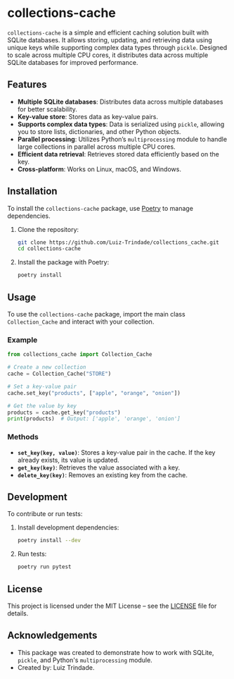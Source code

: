 # collections-cache  

`collections-cache` is a simple and efficient caching solution built with SQLite databases. It allows storing, updating, and retrieving data using unique keys while supporting complex data types through `pickle`. Designed to scale across multiple CPU cores, it distributes data across multiple SQLite databases for improved performance.  

## Features  

- **Multiple SQLite databases**: Distributes data across multiple databases for better scalability.  
- **Key-value store**: Stores data as key-value pairs.  
- **Supports complex data types**: Data is serialized using `pickle`, allowing you to store lists, dictionaries, and other Python objects.  
- **Parallel processing**: Utilizes Python’s `multiprocessing` module to handle large collections in parallel across multiple CPU cores.  
- **Efficient data retrieval**: Retrieves stored data efficiently based on the key.  
- **Cross-platform**: Works on Linux, macOS, and Windows.  

## Installation  

To install the `collections-cache` package, use [Poetry](https://python-poetry.org/) to manage dependencies.  

1. Clone the repository:  

    ```bash
    git clone https://github.com/Luiz-Trindade/collections_cache.git
    cd collections-cache
    ```  

2. Install the package with Poetry:  

    ```bash
    poetry install
    ```  

## Usage  

To use the `collections-cache` package, import the main class `Collection_Cache` and interact with your collection.  

### Example  

```python
from collections_cache import Collection_Cache

# Create a new collection
cache = Collection_Cache("STORE")

# Set a key-value pair
cache.set_key("products", ["apple", "orange", "onion"])

# Get the value by key
products = cache.get_key("products")
print(products)  # Output: ['apple', 'orange', 'onion']
```  

### Methods  

- **`set_key(key, value)`**: Stores a key-value pair in the cache. If the key already exists, its value is updated.  
- **`get_key(key)`**: Retrieves the value associated with a key.  
- **`delete_key(key)`**: Removes an existing key from the cache.  

## Development  

To contribute or run tests:  

1. Install development dependencies:  

    ```bash
    poetry install --dev
    ```  

2. Run tests:  

    ```bash
    poetry run pytest
    ```  

## License  

This project is licensed under the MIT License – see the [LICENSE](LICENSE) file for details.  

## Acknowledgements  

- This package was created to demonstrate how to work with SQLite, `pickle`, and Python's `multiprocessing` module.  
- Created by: Luiz Trindade.
